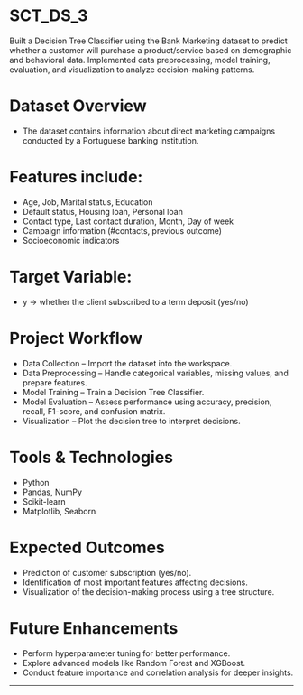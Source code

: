 # SCT_DS_3
Built a Decision Tree Classifier using the Bank Marketing dataset to predict whether a customer will purchase a product/service based on demographic and behavioral data. Implemented data preprocessing, model training, evaluation, and visualization to analyze decision-making patterns.
# Dataset Overview
- The dataset contains information about direct marketing campaigns conducted by a Portuguese banking institution.
# Features include:
- Age, Job, Marital status, Education
- Default status, Housing loan, Personal loan
- Contact type, Last contact duration, Month, Day of week
- Campaign information (#contacts, previous outcome)
- Socioeconomic indicators
# Target Variable:
- y → whether the client subscribed to a term deposit (yes/no)
# Project Workflow
- Data Collection – Import the dataset into the workspace.
- Data Preprocessing – Handle categorical variables, missing values, and prepare features.
- Model Training – Train a Decision Tree Classifier.
- Model Evaluation – Assess performance using accuracy, precision, recall, F1-score, and confusion matrix.
- Visualization – Plot the decision tree to interpret decisions.
# Tools & Technologies
- Python
- Pandas, NumPy
- Scikit-learn
- Matplotlib, Seaborn
# Expected Outcomes
- Prediction of customer subscription (yes/no).
- Identification of most important features affecting decisions.
- Visualization of the decision-making process using a tree structure.
# Future Enhancements
- Perform hyperparameter tuning for better performance.
- Explore advanced models like Random Forest and XGBoost.
- Conduct feature importance and correlation analysis for deeper insights.



---
